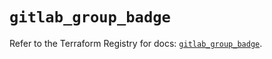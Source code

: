 # `gitlab_group_badge`

Refer to the Terraform Registry for docs: [`gitlab_group_badge`](https://registry.terraform.io/providers/gitlabhq/gitlab/17.10.0/docs/resources/group_badge).
